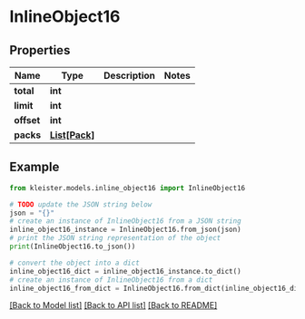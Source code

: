 # InlineObject16


## Properties

Name | Type | Description | Notes
------------ | ------------- | ------------- | -------------
**total** | **int** |  | 
**limit** | **int** |  | 
**offset** | **int** |  | 
**packs** | [**List[Pack]**](Pack.md) |  | 

## Example

```python
from kleister.models.inline_object16 import InlineObject16

# TODO update the JSON string below
json = "{}"
# create an instance of InlineObject16 from a JSON string
inline_object16_instance = InlineObject16.from_json(json)
# print the JSON string representation of the object
print(InlineObject16.to_json())

# convert the object into a dict
inline_object16_dict = inline_object16_instance.to_dict()
# create an instance of InlineObject16 from a dict
inline_object16_from_dict = InlineObject16.from_dict(inline_object16_dict)
```
[[Back to Model list]](../README.md#documentation-for-models) [[Back to API list]](../README.md#documentation-for-api-endpoints) [[Back to README]](../README.md)


